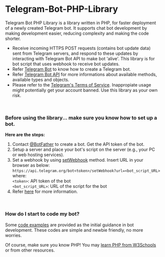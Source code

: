 # Telegram-Bot-PHP-Library
Telegram Bot PHP Library is a library written in PHP, for faster deployment of a newly created Telegram bot. It supports chat bot development by making development easier, reducing complexity and making the code shorter.

- Receive incoming HTTPS POST requests (contains bot update data) sent from Telegram servers, and respond to these updates by interacting with Telegram Bot API to make bot 'alive'. This library is for bot script that uses webhook to receive bot updates.
- Refer [Telegram Bot](https://core.telegram.org/bots) to know how to create a Telegram bot.
- Refer [Telegram Bot API](https://core.telegram.org/bots/api) for more informations about available methods, available types and objects.
- Please refer to the [Telegram's Terms of Service](https://telegram.org/tos). Inappropiate usage might potentially get your account banned. Use this library as your own risk.
<br>

### Before using the library... make sure you know how to set up a bot.
**Here are the steps:**
1. Contact [@BotFather](https://t.me/botfather) to create a bot. Get the API token of the bot.
2. Setup a server and place your bot's script on the server (e.g., your PC or web hosting services).
3. Set a webhook by using [setWebhook](https://core.telegram.org/bots/api#setwebhook) method. Insert URL in your browser as below:<br>
   `https://api.telegram.org/bot<token>/setWebhook?url=<bot_script_URL>`<br>
   where:<br>
   `<token>`: API token of the bot<br>
   `<bot_script_URL>`: URL of the script for the bot<br>
4. Refer [here](https://core.telegram.org/bots) for more information.
<br>

### How do I start to code my bot?
Some [code examples](Code%20Examples) are provided as the initial guidance in bot development. These codes are simple and newbie friendly, no more worries.

Of course, make sure you know PHP! You may [learn PHP from W3Schools](https://www.w3schools.com/php/default.asp) or from other resources.
